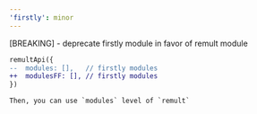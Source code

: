 ```yaml
---
'firstly': minor
---
```


[BREAKING] - deprecate firstly module in favor of remult module

```diff
remultApi({
--	modules: [],   // firstly modules
++	modulesFF: [], // firstly modules
})

Then, you can use `modules` level of `remult`